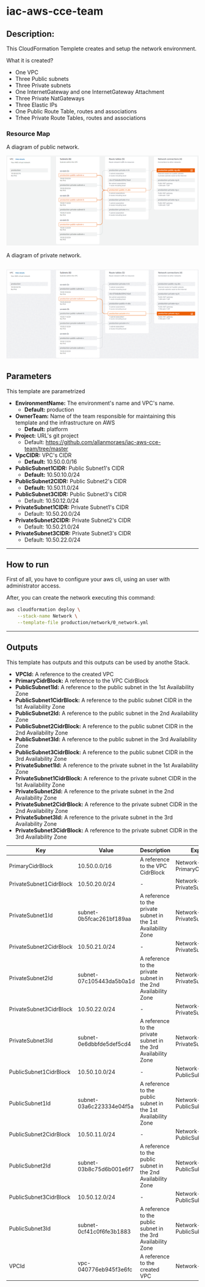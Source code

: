 # iac-aws-cce-team

## Description:

This CloudFormation Templete creates and setup the network environment. 

What it is created?

- One VPC
- Three Public subnets
- Three Private subnets
- One InternetGateway and one InternetGateway Attachment
- Three Private NatGateways
- Three Elastic IPs
- One Public Route Table, routes and associations
- Trhee Private Route Tables, routes and associations

### Resource Map

A diagram of public network.

![Public Network](./docs/images/public_network.png)


A diagram of private network.

![Private Network](./docs/images/private_networks.gif)
---
## Parameters

This template are parametrized

 - **EnvironmentName:** The environment's name and VPC's name.
    - **Default:** production
 - **OwnerTeam:** Name of the team responsible for maintaining this template and the infrastructure on AWS
    - **Default:** platform
 - **Project:** URL's git project
    - Default: https://github.com/allanmoraes/iac-aws-cce-team/tree/master
 - **VpcCIDR:** VPC's CIDR
    - **Default:** 10.50.0.0/16
 - **PublicSubnet1CIDR:** Public Subnet1's CIDR
    - **Default:** 10.50.10.0/24
 - **PublicSubnet2CIDR:** Public Subnet2's CIDR
    - **Default:** 10.50.11.0/24
 - **PublicSubnet3CIDR:** Public Subnet3's CIDR
    - Default: 10.50.12.0/24
 - **PrivateSubnet1CIDR:** Private Subnet1's CIDR
    - Default: 10.50.20.0/24
 - **PrivateSubnet2CIDR:** Private Subnet2's CIDR
    - Default: 10.50.21.0/24
 - **PrivateSubnet3CIDR:** Private Subnet3's CIDR
    - Default: 10.50.22.0/24
---

## How to run
First of all, you have to configure your aws cli, using an user with administrator access.

After, you can create the network executing this command:

```bash
aws cloudformation deploy \
    --stack-name Network \
    --template-file production/network/0_network.yml
```
---

## Outputs

This template has outputs and this outputs can be used by anothe Stack.

 - **VPCId:** A reference to the created VPC
 - **PrimaryCidrBlock:** A reference to the VPC CidrBlock
 - **PublicSubnet1Id:** A reference to the public subnet in the 1st Availability Zone
 - **PublicSubnet1CidrBlock:** A reference to the public subnet CIDR in the 1st Availability Zone
 - **PublicSubnet2Id:** A reference to the public subnet in the 2nd Availability Zone
 - **PublicSubnet2CidrBlock:** A reference to the public subnet CIDR in the 2nd Availability Zone
 - **PublicSubnet3Id:** A reference to the public subnet in the 3rd Availability Zone
 - **PublicSubnet3CidrBlock:** A reference to the public subnet CIDR in the 3rd Availability Zone
 - **PrivateSubnet1Id:** A reference to the private subnet in the 1st Availability Zone
 - **PrivateSubnet1CidrBlock:** A reference to the private subnet CIDR in the 1st Availability Zone
 - **PrivateSubnet2Id:** A reference to the private subnet in the 2nd Availability Zone
 - **PrivateSubnet2CidrBlock:** A reference to the private subnet CIDR in the 2nd Availability Zone
 - **PrivateSubnet3Id:** A reference to the private subnet in the 3rd Availability Zone
 - **PrivateSubnet3CidrBlock:** A reference to the private subnet CIDR in the 3rd Availability Zone

| Key                     | Value                                                                      | Description                                                    | Export name                     |
|-------------------------|----------------------------------------------------------------------------|----------------------------------------------------------------|---------------------------------|
| PrimaryCidrBlock        | 10.50.0.0/16                                                               | A reference to the VPC CidrBlock                               | Network-PrimaryCidrBlock        |
| PrivateSubnet1CidrBlock | 10.50.20.0/24                                                              | -                                                              | Network-PrivateSubnet1CidrBlock |
| PrivateSubnet1Id        | subnet-0b5fcac261bf189aa                                                   | A reference to the private subnet in the 1st Availability Zone | Network-PrivateSubnet1Id        |
| PrivateSubnet2CidrBlock | 10.50.21.0/24                                                              | -                                                              | Network-PrivateSubnet2CidrBlock |
| PrivateSubnet2Id        | subnet-07c105443da5b0a1d                                                   | A reference to the private subnet in the 2nd Availability Zone | Network-PrivateSubnet2Id        |
| PrivateSubnet3CidrBlock | 10.50.22.0/24                                                              | -                                                              | Network-PrivateSubnet3CidrBlock |
| PrivateSubnet3Id        | subnet-0e6dbbfde5def5cd4                                                   | A reference to the private subnet in the 3rd Availability Zone | Network-PrivateSubnet3Id        |
| PublicSubnet1CidrBlock  | 10.50.10.0/24                                                              | -                                                              | Network-PublicSubnet1CidrBlock  |
| PublicSubnet1Id         | subnet-03a6c223334e04f5a                                                   | A reference to the public subnet in the 1st Availability Zone  | Network-PublicSubnet1Id         |
| PublicSubnet2CidrBlock  | 10.50.11.0/24                                                              | -                                                              | Network-PublicSubnet2CidrBlock  |
| PublicSubnet2Id         | subnet-03b8c75d6b001e6f7                                                   | A reference to the public subnet in the 2nd Availability Zone  | Network-PublicSubnet2Id         |
| PublicSubnet3CidrBlock  | 10.50.12.0/24                                                              | -                                                              | Network-PublicSubnet3CidrBlock  |
| PublicSubnet3Id         | subnet-0cf41c0f6fe3b1883                                                   | A reference to the public subnet in the 3rd Availability Zone  | Network-PublicSubnet3Id         |
| VPCId                   | vpc-040776eb945f3e6fc                                                      | A reference to the created VPC                                 | Network-VPCId                   |
